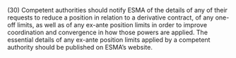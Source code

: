 (30) Competent authorities should notify ESMA of the details of any of their requests to reduce a position in relation to a derivative contract, of any one-off limits, as well as of any ex-ante position limits in order to improve coordination and convergence in how those powers are applied. The essential details of any ex-ante position limits applied by a competent authority should be published on ESMA’s website.